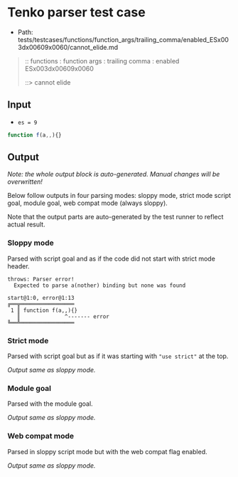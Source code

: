 # Tenko parser test case

- Path: tests/testcases/functions/function_args/trailing_comma/enabled_ESx003dx00609x0060/cannot_elide.md

> :: functions : function args : trailing comma : enabled ESx003dx00609x0060
>
> ::> cannot elide

## Input

- `es = 9`

`````js
function f(a,,){}
`````

## Output

_Note: the whole output block is auto-generated. Manual changes will be overwritten!_

Below follow outputs in four parsing modes: sloppy mode, strict mode script goal, module goal, web compat mode (always sloppy).

Note that the output parts are auto-generated by the test runner to reflect actual result.

### Sloppy mode

Parsed with script goal and as if the code did not start with strict mode header.

`````
throws: Parser error!
  Expected to parse a(nother) binding but none was found

start@1:0, error@1:13
╔══╦═════════════════
 1 ║ function f(a,,){}
   ║              ^------- error
╚══╩═════════════════

`````

### Strict mode

Parsed with script goal but as if it was starting with `"use strict"` at the top.

_Output same as sloppy mode._

### Module goal

Parsed with the module goal.

_Output same as sloppy mode._

### Web compat mode

Parsed in sloppy script mode but with the web compat flag enabled.

_Output same as sloppy mode._

